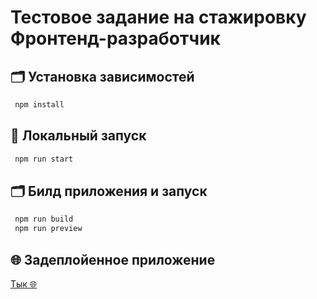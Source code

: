 # Тестовое задание на стажировку Фронтенд-разработчик

## 🗂️ Установка зависимостей

```sh
 npm install
```

## 🚀 Локальный запуск

```sh
 npm run start
```

## 🗂️ Билд приложения и запуск

```sh
 npm run build
 npm run preview
```

## 🌐 Задеплойенное приложение

[Тык 🌐]([Hello](https://vk.com/app51872457#/)https://vk.com/app51872457#/)

